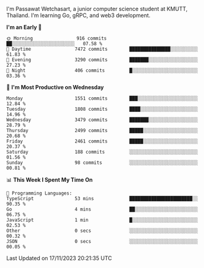 
I'm Passawat Wetchasart, a junior computer science student at KMUTT, Thailand. I'm learning Go, gRPC, and web3 development.



<!--START_SECTION:waka-->
**I'm an Early 🐤** 

```text
🌞 Morning                916 commits         ██░░░░░░░░░░░░░░░░░░░░░░░   07.58 % 
🌆 Daytime                7472 commits        ███████████████░░░░░░░░░░   61.83 % 
🌃 Evening                3290 commits        ███████░░░░░░░░░░░░░░░░░░   27.23 % 
🌙 Night                  406 commits         █░░░░░░░░░░░░░░░░░░░░░░░░   03.36 % 
```
📅 **I'm Most Productive on Wednesday** 

```text
Monday                   1551 commits        ███░░░░░░░░░░░░░░░░░░░░░░   12.84 % 
Tuesday                  1808 commits        ████░░░░░░░░░░░░░░░░░░░░░   14.96 % 
Wednesday                3479 commits        ███████░░░░░░░░░░░░░░░░░░   28.79 % 
Thursday                 2499 commits        █████░░░░░░░░░░░░░░░░░░░░   20.68 % 
Friday                   2461 commits        █████░░░░░░░░░░░░░░░░░░░░   20.37 % 
Saturday                 188 commits         ░░░░░░░░░░░░░░░░░░░░░░░░░   01.56 % 
Sunday                   98 commits          ░░░░░░░░░░░░░░░░░░░░░░░░░   00.81 % 
```


📊 **This Week I Spent My Time On** 

```text
💬 Programming Languages: 
TypeScript               53 mins             ███████████████████████░░   90.35 % 
Go                       4 mins              ██░░░░░░░░░░░░░░░░░░░░░░░   06.75 % 
JavaScript               1 min               █░░░░░░░░░░░░░░░░░░░░░░░░   02.53 % 
Other                    0 secs              ░░░░░░░░░░░░░░░░░░░░░░░░░   00.32 % 
JSON                     0 secs              ░░░░░░░░░░░░░░░░░░░░░░░░░   00.05 % 
```


 Last Updated on 17/11/2023 20:21:35 UTC
<!--END_SECTION:waka-->

<!--
**markpassawat/markpassawat** is a ✨ _special_ ✨ repository because its `README.md` (this file) appears on your GitHub profile.

Here are some ideas to get you started:

- 🔭 I’m currently working on ...
- 🌱 I’m currently learning ...
- 👯 I’m looking to collaborate on ...
- 🤔 I’m looking for help with ...
- 💬 Ask me about ...
- 📫 How to reach me: ...
- 😄 Pronouns: He/Him
- ⚡ Fun fact: ...
-->
